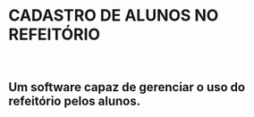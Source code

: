 <h1>CADASTRO DE ALUNOS NO REFEITÓRIO</h1></br>
<h2>Um software capaz de gerenciar o uso do refeitório pelos alunos.<h2>


